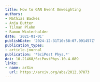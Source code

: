 ```yaml
---
title: How to GAN Event Unweighting
authors:
- Mathias Backes
- Anja Butter
- Tilman Plehn
- Ramon Winterhalder
date: '2021-01-01'
publishDate: '2024-12-31T10:58:07.091457Z'
publication_types:
- article-journal
publication: '*SciPost Phys.*'
doi: 10.21468/SciPostPhys.10.4.089
links:
- name: arXiv
  url: https://arxiv.org/abs/2012.07873
---
```

